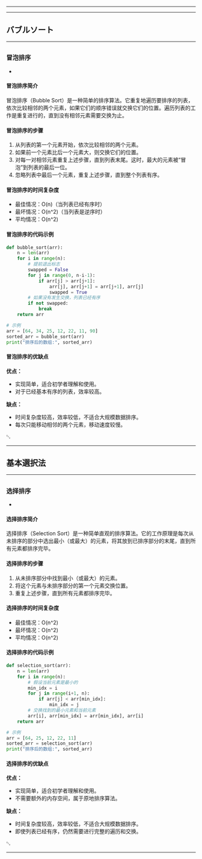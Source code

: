 # 
___
___
## バブルソート
___
## 
### 冒泡排序
- 

#### 冒泡排序简介
冒泡排序（Bubble Sort）是一种简单的排序算法。它重复地遍历要排序的列表，依次比较相邻的两个元素，如果它们的顺序错误就交换它们的位置。遍历列表的工作是重复进行的，直到没有相邻元素需要交换为止。

#### 冒泡排序的步骤
1. 从列表的第一个元素开始，依次比较相邻的两个元素。
2. 如果前一个元素比后一个元素大，则交换它们的位置。
3. 对每一对相邻元素重复上述步骤，直到列表末尾。这时，最大的元素被“冒泡”到列表的最后一位。
4. 忽略列表中最后一个元素，重复上述步骤，直到整个列表有序。

#### 冒泡排序的时间复杂度
- 最佳情况：O(n)（当列表已经有序时）
- 最坏情况：O(n^2)（当列表是逆序时）
- 平均情况：O(n^2)

#### 冒泡排序的代码示例
```python
def bubble_sort(arr):
    n = len(arr)
    for i in range(n):
        # 提前退出标志
        swapped = False
        for j in range(0, n-i-1):
            if arr[j] > arr[j+1]:
                arr[j], arr[j+1] = arr[j+1], arr[j]
                swapped = True
        # 如果没有发生交换，列表已经有序
        if not swapped:
            break
    return arr

# 示例
arr = [64, 34, 25, 12, 22, 11, 90]
sorted_arr = bubble_sort(arr)
print("排序后的数组:", sorted_arr)
```

#### 冒泡排序的优缺点
**优点：**
- 实现简单，适合初学者理解和使用。
- 对于已经基本有序的列表，效率较高。

**缺点：**
- 时间复杂度较高，效率较低，不适合大规模数据排序。
- 每次只能移动相邻的两个元素，移动速度较慢。

␃
___
## 基本選択法
___
## 
### 选择排序
- 

#### 选择排序简介
选择排序（Selection Sort）是一种简单直观的排序算法。它的工作原理是每次从未排序的部分中选出最小（或最大）的元素，将其放到已排序部分的末尾，直到所有元素都排序完毕。

#### 选择排序的步骤
1. 从未排序部分中找到最小（或最大）的元素。
2. 将这个元素与未排序部分的第一个元素交换位置。
3. 重复上述步骤，直到所有元素都排序完毕。

#### 选择排序的时间复杂度
- 最佳情况：O(n^2)
- 最坏情况：O(n^2)
- 平均情况：O(n^2)

#### 选择排序的代码示例
```python
def selection_sort(arr):
    n = len(arr)
    for i in range(n):
        # 假设当前元素是最小的
        min_idx = i
        for j in range(i+1, n):
            if arr[j] < arr[min_idx]:
                min_idx = j
        # 交换找到的最小元素和当前元素
        arr[i], arr[min_idx] = arr[min_idx], arr[i]
    return arr

# 示例
arr = [64, 25, 12, 22, 11]
sorted_arr = selection_sort(arr)
print("排序后的数组:", sorted_arr)
```

#### 选择排序的优缺点
**优点：**
- 实现简单，适合初学者理解和使用。
- 不需要额外的内存空间，属于原地排序算法。

**缺点：**
- 时间复杂度较高，效率较低，不适合大规模数据排序。
- 即使列表已经有序，仍然需要进行完整的遍历和交换。

␃
___
